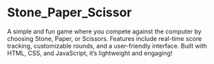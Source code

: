 # Stone_Paper_Scissor
A simple and fun game where you compete against the computer by choosing Stone, Paper, or Scissors. Features include real-time score tracking, customizable rounds, and a user-friendly interface. Built with HTML, CSS, and JavaScript, it’s lightweight and engaging!
